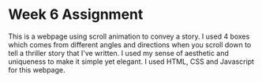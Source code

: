 # Week 6 Assignment

This is a webpage using scroll animation to convey a story. I used 4 boxes which comes from different angles and directions when you scroll down to tell a thriller story that I've written. I used my sense of aesthetic and uniqueness to make it simple yet elegant. I used HTML, CSS and Javascript for this webpage.
